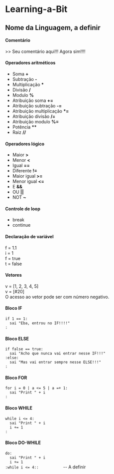 <h1>Learning-a-Bit</h1>

<h2>Nome da Linguagem, a definir</h2>

<h4>Comentário</h4>
>> Seu comentário aqui!!! Agora sim!!!!

<h4>Operadores aritméticos</h4>
<ul>
  <li>Soma <b>+</b></li>
  <li>Subtração <b>-</b></li>
  <li>Multiplicação <b>*</b></li>
  <li>Divisão <b>/</b></li>
  <li>Modulo <b>%</b></li>
  <li>Atribuição soma <b>+=</b></li>
  <li>Atribuição subtração <b>-=</b></li>
  <li>Atribuição multiplicação <b>*=</b></li>
  <li>Atribuição divisão <b>/=</b></li>
  <li>Atribuição modulo <b>%=</b></li>
  <li>Potência <b>**</b></li>
  <li>Raiz <b>//</b></li>
</ul>

<h4>Operadores lógico</h4>
<ul>
  <li>Maior <b>></b></li>
  <li>Menor <b>&lt;</b></li>
  <li>Igual <b>==</b></li>
  <li>Diferente <b>!=</b></li>
  <li>Maior igual <b>>=</b></li>
  <li>Menor igual <b>&lt;=</b></li>
  <li>E <b>&amp;&amp;</b></li>
  <li>OU <b>||</b></li>
  <li>NOT <b>~</b></li>
</ul>

<h4>Controle de loop</h4>
<ul>
  <li>break</li>
  <li>continue</li>
</ul>

<h4>Declaração de variável</h4>
f = 1.1<br>
i = 1<br>
f = true<br>
t = false<br>

<h4>Vetores</h4>
v = [1, 2, 3, 4, 5]<br>
v = [#20]<br>
O acesso ao vetor pode ser com número negativo.<br>

<h4>Bloco IF</h4>
<code>if 1 == 1:                     </code><br>
<code>  sai "Eba, entrou no IF!!!!"  </code><br>
<code>:                              </code><br>

<h4>Bloco ELSE</h4>
<code>if false == true:                              </code><br>
<code>  sai "Acho que nunca vai entrar nesse IF!!!"  </code><br>
<code>:else:                                         </code><br>
<code>  sai "Mas vai entrar sempre nesse ELSE!!!"    </code><br>
<code>:                                              </code><br>

<h4>Bloco FOR</h4>
<code>for i = 0 | a &lt;= 5 | a =+ 1:   </code><br>
<code>  sai &quot;Print &quot; + i      </code><br>
<code>:                                 </code><br>

<h4>Bloco WHILE</h4>
<code>while i &lt;= 4:             </code><br>
<code>&nbsp;&nbsp;sai "Print " + i </code><br>
<code>&nbsp;&nbsp;i += 1           </code><br>
<code>:                            </code><br>

<h4>Bloco DO-WHILE</h4>
<code>do:                          </code><br>
<code>&nbsp;&nbsp;sai "Print " + i </code><br>
<code>&nbsp;&nbsp;i += 1           </code><br>
<code>:while i &lt;= 4::           </code>-- A definir<br>
